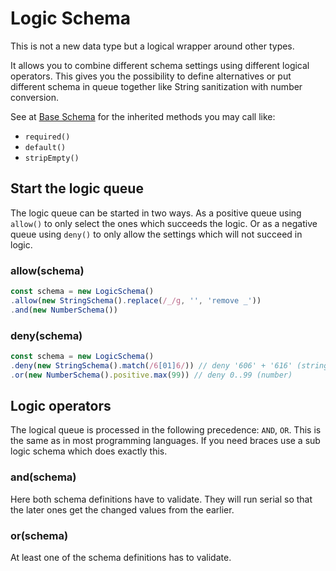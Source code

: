 # Logic Schema

This is not a new data type but a logical wrapper around other types.

It allows you to combine different schema settings using different logical operators. This gives
you the possibility to define alternatives or put different schema in queue together like String
sanitization with number conversion.

See at [Base Schema](base.md) for the inherited methods you may call like:
- `required()`
- `default()`
- `stripEmpty()`


## Start the logic queue

The logic queue can be started in two ways. As a positive queue using `allow()` to only select the
ones which succeeds the logic. Or as a negative queue using `deny()` to only allow the settings
which will not succeed in logic.

### allow(schema)

```js
const schema = new LogicSchema()
.allow(new StringSchema().replace(/_/g, '', 'remove _'))
.and(new NumberSchema())
```

### deny(schema)

```js
const schema = new LogicSchema()
.deny(new StringSchema().match(/6[01]6/)) // deny '606' + '616' (string)
.or(new NumberSchema().positive.max(99)) // deny 0..99 (number)
```

## Logic operators

The logical queue is processed in the following precedence: `AND`, `OR`.
This is the same as in most programming languages. If you need braces use a sub logic schema which
does exactly this.

### and(schema)

Here both schema definitions have to validate. They will run serial so that the later ones get the
changed values from the earlier.

### or(schema)

At least one of the schema definitions has to validate.
